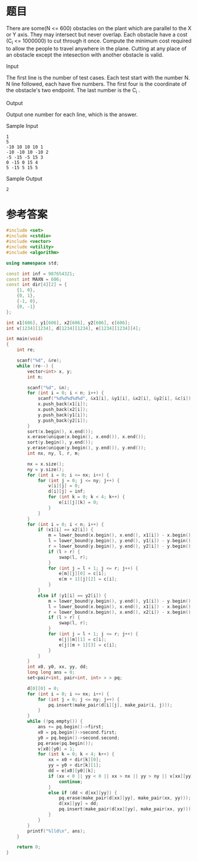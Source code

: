 # 题目
There are some(N <= 600) obstacles on the plant which are parallel to the X or Y axis. They may intersect but never overlap. Each obstacle have a cost (C<sub>i</sub> <= 1000000) to cut through it once. Compute the minimum cost required to allow the people to travel anywhere in the plane. Cutting at any place of an obstacle except the intesection with another obstacle is valid.

Input

The first line is the number of test cases. Each test start with the number N. N line followed, each have five numbers. The first four is the coordinate of the obstacle's two endpoint. The last number is the C<sub>i</sub> .

Output

Output one number for each line, which is the answer.

Sample Input
```
1
5
-10 10 10 10 1
-10 -10 10 -10 2
-5 -15 -5 15 3
0 -15 0 15 4
5 -15 5 15 5
```
Sample Output
```
2
```
# 参考答案
```c++
#include <set>
#include <cstdio>
#include <vector>
#include <utility>
#include <algorithm>

using namespace std;

const int inf = 987654321;
const int MAXN = 606;
const int dir[4][2] = {
    {1, 0},
    {0, 1},
    {-1, 0},
    {0, -1}
};

int x1[606], y1[606], x2[606], y2[606], c[606];
int v[1234][1234], d[1234][1234], e[1234][1234][4];

int main(void)
{
    int re;

    scanf("%d", &re);
    while (re--) {
        vector<int> x, y;
        int n;

        scanf("%d", &n);
        for (int i = 0; i < n; i++) {
            scanf("%d%d%d%d%d", &x1[i], &y1[i], &x2[i], &y2[i], &c[i]);
            x.push_back(x1[i]);
            x.push_back(x2[i]);
            y.push_back(y1[i]);
            y.push_back(y2[i]);
        }
        sort(x.begin(), x.end());
        x.erase(unique(x.begin(), x.end()), x.end());
        sort(y.begin(), y.end());
        y.erase(unique(y.begin(), y.end()), y.end());
        int nx, ny, l, r, m;

        nx = x.size();
        ny = y.size();
        for (int i = 0; i <= nx; i++) {
            for (int j = 0; j <= ny; j++) {
                v[i][j] = 0;
                d[i][j] = inf;
                for (int k = 0; k < 4; k++) {
                    e[i][j][k] = 0;
                }
            }
        }
        for (int i = 0; i < n; i++) {
            if (x1[i] == x2[i]) {
                m = lower_bound(x.begin(), x.end(), x1[i]) - x.begin();
                l = lower_bound(y.begin(), y.end(), y1[i]) - y.begin();
                r = lower_bound(y.begin(), y.end(), y2[i]) - y.begin();
                if (l > r) {
                    swap(l, r);
                }
                for (int j = l + 1; j <= r; j++) {
                    e[m][j][0] = c[i];
                    e[m + 1][j][2] = c[i];
                }
            }
            else if (y1[i] == y2[i]) {
                m = lower_bound(y.begin(), y.end(), y1[i]) - y.begin();
                l = lower_bound(x.begin(), x.end(), x1[i]) - x.begin();
                r = lower_bound(x.begin(), x.end(), x2[i]) - x.begin();
                if (l > r) {
                    swap(l, r);
                }
                for (int j = l + 1; j <= r; j++) {
                    e[j][m][1] = c[i];
                    e[j][m + 1][3] = c[i];
                }
            }
        }
        int x0, y0, xx, yy, dd;
        long long ans = 0;
        set<pair<int, pair<int, int> > > pq;

        d[0][0] = 0;
        for (int i = 0; i <= nx; i++) {
            for (int j = 0; j <= ny; j++) {
                pq.insert(make_pair(d[i][j], make_pair(i, j)));
            }
        }
        while (!pq.empty()) {
            ans += pq.begin()->first;
            x0 = pq.begin()->second.first;
            y0 = pq.begin()->second.second;
            pq.erase(pq.begin());
            v[x0][y0] = 1;
            for (int k = 0; k < 4; k++) {
                xx = x0 + dir[k][0];
                yy = y0 + dir[k][1];
                dd = e[x0][y0][k];
                if (xx < 0 || yy < 0 || xx > nx || yy > ny || v[xx][yy]) {
                    continue;
                }
                else if (dd < d[xx][yy]) {
                    pq.erase(make_pair(d[xx][yy], make_pair(xx, yy)));
                    d[xx][yy] = dd;
                    pq.insert(make_pair(d[xx][yy], make_pair(xx, yy)));
                }
            }
        }
        printf("%lld\n", ans);
    }

    return 0;
}
